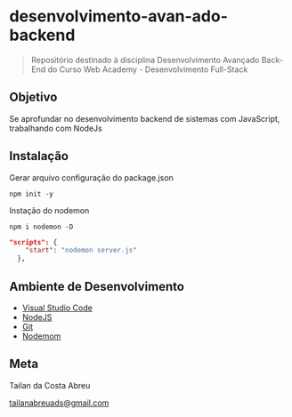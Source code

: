# desenvolvimento-avan-ado-backend

> Repositório destinado à disciplina Desenvolvimento Avançado Back-End do Curso Web Academy - Desenvolvimento Full-Stack

## Objetivo

Se aprofundar no desenvolvimento backend de sistemas com JavaScript, trabalhando com NodeJs

<!-- ![](header.png) -->

## Instalação

Gerar arquivo configuração do package.json

```
npm init -y

```

Instação do nodemon

```
npm i nodemon -D
```

```json
"scripts": {
    "start": "nodemon server.js"
  },
```



## Ambiente de Desenvolvimento

- [Visual Studio Code](https://code.visualstudio.com/)
- [NodeJS](https://nodejs.org/en/)
- [Git](https://git-scm.com/)
- [Nodemom](https://www.npmjs.com/package/nodemon)


## Meta

Tailan da Costa Abreu   

tailanabreuads@gmail.com
